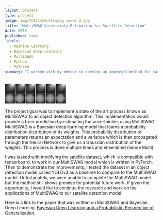 ```yaml
---
layout: project
type: project
image: img/ICS314/multiswag cover 2.jpg
title: "MultiSWAG Uncertainty Estimation for Satellite Detection"
date: 2015
published: true
labels:
  - Machine Learning
  - Bayesian Deep Learning
  - MultiSWAG
  - Python
  - PyTorch
summary: "I worked with my mentor to develop an improved method for satellite detection."
---
```


<div class="text-center p-4">
  <img width="200px" src="../img/ICS314/mswagimg.png" class="img-thumbnail" >

</div>

The project goal was to implement a state of the art process known as MultiSWAG to an object detection algorithm. This implementation would provide a truer prediction by estimating the uncertainties using MultiSWAG. MultiSWAG is a Bayesian deep learning model that learns a probability distribution distribution of its weights. This probability distribution of parameters returns an expectation and a variance which is then propagated through the Neural Network to give us a Gaussian distribution of the weights. This process is done multiple times and ensembled (hence Multi). 

I was tasked with modifying the satellite dataset, which is compatible with tensorboard, to work in our MultiSWAG model which is written in PyTorch. Then to demonstrate the improvements, I tested the dataset in an object detection model called YOLOv3 as a baseline to compare to the MultiSWAG model. 
Unfortunately, we were unable to complete the MultiSWAG model but the method still shows promise for potential future work. If given the opportunity, I would like to continue the research and work on the applications of MultiSWAG to our satellite detection model. 

Here is a link to the paper that was written on MultiSWAG and Bayesian Deep Learning: [Bayesian Deep Learning and a Probabilistic Perspective of Generalization](https://arxiv.org/abs/2002.08791).

